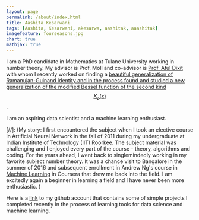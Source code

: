 ```yaml
---
layout: page
permalink: /about/index.html
title: Aashita Kesarwani
tags: [Aashita, Kesarwani, akesarwa, aashitak, aaashitak]
imagefeature: fourseasons.jpg
chart: true
mathjax: true
---
```

I am a PhD candidate in Mathematics at Tulane University working in number theory. My advisor is Prof. Moll and co-advisor is [Prof. Atul Dixit](https://sites.google.com/a/iitgn.ac.in/atuldixit/) with whom I recently worked on finding a [beautiful generalization of Ramanujan-Guinand identity and in the process found and studied a new generalization of the modified Bessel function of the second kind $$K_z(x)$$](https://arxiv.org/abs/1706.05363). 


I am an aspiring data scientist and a machine learning enthusiast. 

[//]: (My story: I first encountered the subject when I took an elective course in Artificial Neural Network in the fall of 2011 during my undergraduate at Indian Institute of Technology (IIT) Roorkee. The subject material was challenging and I enjoyed every part of the course - theory, algorithms and coding. For the years ahead, I went back to singlemindedly working in my favorite subject number theory. It was a chance visit to Bangalore in the summer of 2016 and subsequent enrollment in Andrew Ng's course in [Machine Learning](https://www.coursera.org/learn/machine-learning) in Coursera that drew me back into the field. I am excitedly again a beginner in learning a field and I have never been more enthusiastic. ) 

Here is a [link](https://github.com/AashitaK) to my github account that contains some of simple projects I completed recently in the process of learning tools for data science and machine learning.



